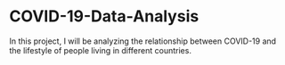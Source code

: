 # COVID-19-Data-Analysis
In this project, I will be analyzing the relationship between COVID-19 and the lifestyle of people living in different countries.
